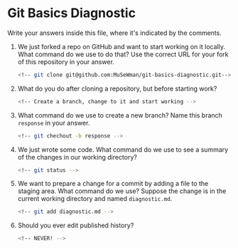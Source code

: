 # Git Basics Diagnostic

Write your answers inside this file, where it's indicated by the comments.

1.  We just forked a repo on GitHub and want to start working on it locally.
    What command do we use to do that? Use the correct URL for your fork of this
    repository in your answer.

    ```sh
    <!-- git clone git@github.com:MuSeWman/git-basics-diagnostic.git-->
    ```

2.  What do you do after cloning a repository, but before starting work?

    ```sh
    <!-- Create a branch, change to it and start working -->
    ```

3.  What command do we use to create a new branch? Name this branch `response`
    in your answer.

    ```sh
    <!-- git chechout -b response -->
    ```

4.  We just wrote some code. What command do we use to see a summary of the
    changes in our working directory?

    ```sh
    <!-- git status -->
    ```

5.  We want to prepare a change for a commit by adding a file to the staging
    area. What command do we use? Suppose the change is in the current working
    directory and named `diagnostic.md`.

    ```sh
    <!-- git add diagnostic.md -->
    ```

6.  Should you ever edit published history?

    ```sh
    <!-- NEVER! -->
    ```
